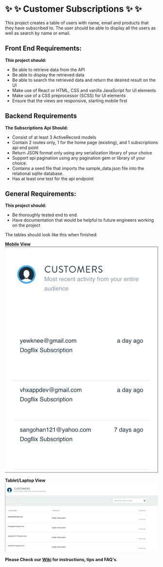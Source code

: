# :sparkles: :sparkles: Customer Subscriptions :sparkles: :sparkles:

This project creates a table of users with name, email and products that they have subscribed to.  The user should be able to display all the users as well as search by name or email.

## Front End Requirements:

**This project should:**
- Be able to retrieve data from the API
- Be able to display the retrieved data
- Be able to search the retrieved data and return the desired result on the UI
- Make use of React or HTML, CSS and vanilla JavaScript for UI elements
- Make use of a CSS preprocessor (SCSS) for UI elements
- Ensure that the views are responsive, starting mobile first

## Backend Requirements

**The Subscriptions Api Should:**
- Consist of at least 3 ActiveRecord models
- Contain 2 routes only,  1 for the home page (existing), and 1  subscriptions api end point
- Return JSON format only using any serialization library of your choice
- Support api pagination using any pagination gem or library of your choice.
- Contains a seed file that imports the sample_data.json file into the relational sqlite database.
- Has at least one test for the api endpoint

## General Requirements:

**This project should:**
- Be thoroughly tested end to end.
- Have documentation that would be helpful to future engineers working on the project

The tables should look like this when finished:

**Mobile View**
![mobile_table](mobile_table.png)


**Tablet/Laptop View**
![desktop_table](desktop_table.png)

**Please Check our [Wiki](https://github.com/vhx/ott-subscriptions/wiki) for instructions, tips and FAQ's**.
